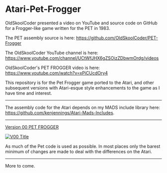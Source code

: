 # Atari-Pet-Frogger

OldSkoolCoder presented a video on YouTube and source code on GitHub for a Frogger-like game written for the PET in 1983.

The PET assembly source is here:  https://github.com/OldSkoolCoder/PET-Frogger

The OldSkoolCoder YouTube channel is here:  https://www.youtube.com/channel/UCtWfJHX6gZSOizZDbwmOrdg/videos

OldSkoolCoder's PET FROGGER video is here:  https://www.youtube.com/watch?v=xPiCUcdOry4

This repository is for the Pet Frogger game ported to the Atari, and other subsequent versions with Atari-esque style enhancements to the game as I have time and interest.

---

The assembly code for the Atari depends on my MADS include library here: https://github.com/kenjennings/Atari-Mads-Includes.  

---

[Version 00 PET FROGGER](https://github.com/kenjennings/Atari-Pet-Frogger/blob/master/README_V00.md "Version 00 Atari PET FROGGER") 

[![V00 Title](https://github.com/kenjennings/Atari-Pet-Frogger/raw/master/V00_Title.png)](https://github.com/kenjennings/Atari-Pet-Frogger/blob/master/README_V00.md)

As much of the Pet code is used as possible.  In most places only the barest minimum of changes are made to deal with the differences on the Atari. 

---

More to come. 

